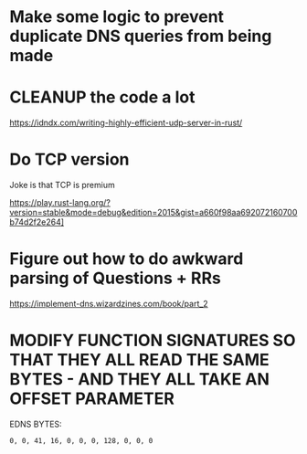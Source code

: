 # Make some logic to prevent duplicate DNS queries from being made
# CLEANUP the code a lot


https://idndx.com/writing-highly-efficient-udp-server-in-rust/


# Do TCP version
Joke is that TCP is premium

https://play.rust-lang.org/?version=stable&mode=debug&edition=2015&gist=a660f98aa692072160700b74d2f2e264]


# Figure out how to do awkward parsing of Questions + RRs

https://implement-dns.wizardzines.com/book/part_2


# MODIFY FUNCTION SIGNATURES SO THAT THEY ALL READ THE SAME BYTES - AND THEY ALL TAKE AN OFFSET PARAMETER


EDNS BYTES: 
```
0, 0, 41, 16, 0, 0, 0, 128, 0, 0, 0
```